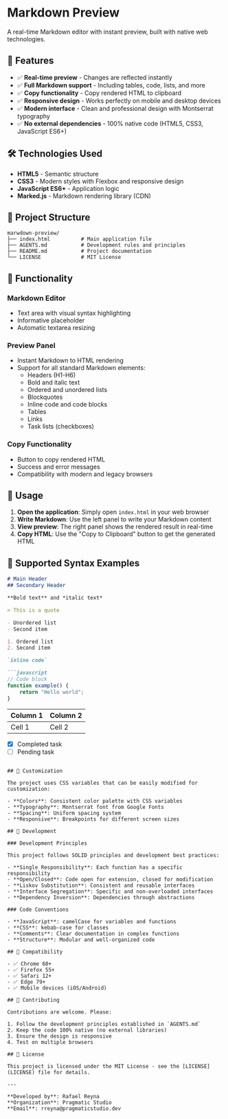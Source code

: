 # Markdown Preview

A real-time Markdown editor with instant preview, built with native web technologies.

## 🚀 Features

- ✅ **Real-time preview** - Changes are reflected instantly
- ✅ **Full Markdown support** - Including tables, code, lists, and more
- ✅ **Copy functionality** - Copy rendered HTML to clipboard
- ✅ **Responsive design** - Works perfectly on mobile and desktop devices
- ✅ **Modern interface** - Clean and professional design with Montserrat typography
- ✅ **No external dependencies** - 100% native code (HTML5, CSS3, JavaScript ES6+)

## 🛠️ Technologies Used

- **HTML5** - Semantic structure
- **CSS3** - Modern styles with Flexbox and responsive design
- **JavaScript ES6+** - Application logic
- **Marked.js** - Markdown rendering library (CDN)

## 📁 Project Structure

```
marwdown-preview/
├── index.html          # Main application file
├── AGENTS.md           # Development rules and principles
├── README.md           # Project documentation
└── LICENSE             # MIT License
```

## 🎯 Functionality

### Markdown Editor
- Text area with visual syntax highlighting
- Informative placeholder
- Automatic textarea resizing

### Preview Panel
- Instant Markdown to HTML rendering
- Support for all standard Markdown elements:
  - Headers (H1-H6)
  - Bold and italic text
  - Ordered and unordered lists
  - Blockquotes
  - Inline code and code blocks
  - Tables
  - Links
  - Task lists (checkboxes)

### Copy Functionality
- Button to copy rendered HTML
- Success and error messages
- Compatibility with modern and legacy browsers

## 🚀 Usage

1. **Open the application**: Simply open `index.html` in your web browser
2. **Write Markdown**: Use the left panel to write your Markdown content
3. **View preview**: The right panel shows the rendered result in real-time
4. **Copy HTML**: Use the "Copy to Clipboard" button to get the generated HTML

## 📝 Supported Syntax Examples

```markdown
# Main Header
## Secondary Header

**Bold text** and *italic text*

> This is a quote

- Unordered list
- Second item

1. Ordered list
2. Second item

`inline code`

```javascript
// Code block
function example() {
    return "Hello world";
}
```

| Column 1 | Column 2 |
|----------|----------|
| Cell 1   | Cell 2   |

- [x] Completed task
- [ ] Pending task
```

## 🎨 Customization

The project uses CSS variables that can be easily modified for customization:

- **Colors**: Consistent color palette with CSS variables
- **Typography**: Montserrat font from Google Fonts
- **Spacing**: Uniform spacing system
- **Responsive**: Breakpoints for different screen sizes

## 🔧 Development

### Development Principles

This project follows SOLID principles and development best practices:

- **Single Responsibility**: Each function has a specific responsibility
- **Open/Closed**: Code open for extension, closed for modification
- **Liskov Substitution**: Consistent and reusable interfaces
- **Interface Segregation**: Specific and non-overloaded interfaces
- **Dependency Inversion**: Dependencies through abstractions

### Code Conventions

- **JavaScript**: camelCase for variables and functions
- **CSS**: kebab-case for classes
- **Comments**: Clear documentation in complex functions
- **Structure**: Modular and well-organized code

## 📱 Compatibility

- ✅ Chrome 60+
- ✅ Firefox 55+
- ✅ Safari 12+
- ✅ Edge 79+
- ✅ Mobile devices (iOS/Android)

## 🤝 Contributing

Contributions are welcome. Please:

1. Follow the development principles established in `AGENTS.md`
2. Keep the code 100% native (no external libraries)
3. Ensure the design is responsive
4. Test on multiple browsers

## 📄 License

This project is licensed under the MIT License - see the [LICENSE](LICENSE) file for details.

---

**Developed by**: Rafael Reyna  
**Organization**: Pragmatic Studio  
**Email**: rreyna@pragmaticstudio.dev
